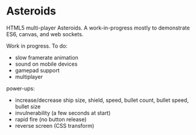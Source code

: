 # Asteroids

HTML5 multi-player Asteroids. A work-in-progress mostly to demonstrate ES6, canvas, and web sockets.

Work in progress. To do:

* slow framerate animation
* sound on mobile devices
* gamepad support
* multiplayer


power-ups:

* increase/decrease ship size, shield, speed, bullet count, bullet speed, bullet size
* invulnerability (a few seconds at start)
* rapid fire (no button release)
* reverse screen (CSS transform)
